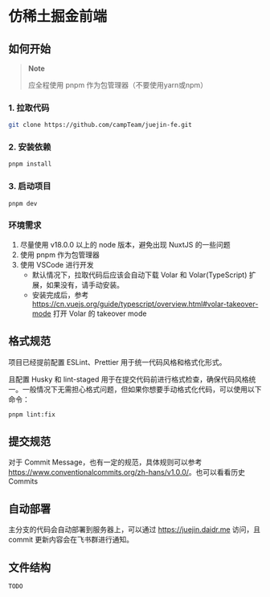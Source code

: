 # 仿稀土掘金前端

## 如何开始

> **Note**
>
> 应全程使用 pnpm 作为包管理器（不要使用yarn或npm）

### 1. 拉取代码

```bash
git clone https://github.com/campTeam/juejin-fe.git
```

### 2. 安装依赖

```bash
pnpm install
```

### 3. 启动项目

```bash
pnpm dev
```

### 环境需求

1. 尽量使用 v18.0.0 以上的 node 版本，避免出现 NuxtJS 的一些问题
2. 使用 pnpm 作为包管理器
3. 使用 VSCode 进行开发
    - 默认情况下，拉取代码后应该会自动下载 Volar 和 Volar(TypeScript) 扩展，如果没有，请手动安装。
    - 安装完成后，参考 <https://cn.vuejs.org/guide/typescript/overview.html#volar-takeover-mode> 打开 Volar 的 takeover mode

## 格式规范

项目已经提前配置 ESLint、Prettier 用于统一代码风格和格式化形式。

且配置 Husky 和 lint-staged 用于在提交代码前进行格式检查，确保代码风格统一。一般情况下无需担心格式问题，但如果你想要手动格式化代码，可以使用以下命令：

```bash
pnpm lint:fix
```

## 提交规范

对于 Commit Message，也有一定的规范，具体规则可以参考 <https://www.conventionalcommits.org/zh-hans/v1.0.0/>。也可以看看历史 Commits

## 自动部署

主分支的代码会自动部署到服务器上，可以通过 <https://juejin.daidr.me> 访问，且 commit 更新内容会在飞书群进行通知。

## 文件结构

```bash
TODO
```
